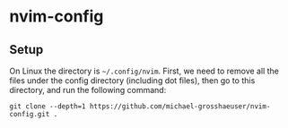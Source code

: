 # nvim-config

## Setup

On Linux the directory is `~/.config/nvim`.
First, we need to remove all the files under the config directory (including dot files),
then go to this directory, and run the following command:
```
git clone --depth=1 https://github.com/michael-grosshaeuser/nvim-config.git .
```
